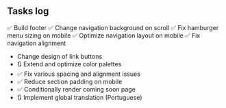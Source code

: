 ## Tasks log

✅ Build footer
✅ Change navigation background on scroll
✅ Fix hamburger menu sizing on mobile
✅ Optimize navigation layout on mobile
✅ Fix navigation alignment

- Change design of link buttons
- 🔃 Extend and optimize color palettes
- ✅ Fix various spacing and alignment issues
- ✅ Reduce section padding on mobile
- ✅ Conditionally render coming soon page
- 🔃 Implement global translation (Portuguese)
